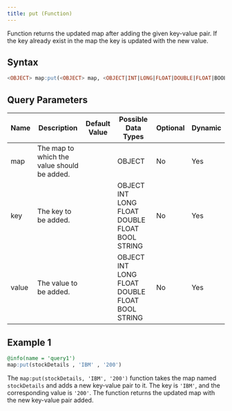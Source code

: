 ```yaml
---
title: put (Function)
---
```


Function returns the updated map after adding the given key-value pair. If the key already exist in the map the key is updated with the new value.

## Syntax

```sql
<OBJECT> map:put(<OBJECT> map, <OBJECT|INT|LONG|FLOAT|DOUBLE|FLOAT|BOOL|STRING> key, <OBJECT|INT|LONG|FLOAT|DOUBLE|FLOAT|BOOL|STRING> value)
```

## Query Parameters

| Name  | Description  | Default Value | Possible Data Types  | Optional | Dynamic |
|-------|--------------|---------------|----------------------|----------|---------|
| map  | The map to which the value should be added. |               | OBJECT | No | Yes |
| key | The key to be added.  |           | OBJECT INT LONG FLOAT DOUBLE FLOAT BOOL STRING | No | Yes |
| value | The value to be added.   |               | OBJECT INT LONG FLOAT DOUBLE FLOAT BOOL STRING | No  | Yes |

## Example 1

```sql
@info(name = 'query1')
map:put(stockDetails , 'IBM' , '200')
```

The `map:put(stockDetails, 'IBM', '200')` function takes the map named `stockDetails` and adds a new key-value pair to it. The key is `'IBM'`, and the corresponding value is `'200'`. The function returns the updated map with the new key-value pair added.
